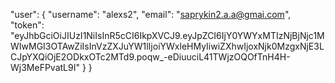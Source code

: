 "user": {
        "username": "alexs2",
        "email": "saprykin2.a.a@gmai.com",
        "token": "eyJhbGciOiJIUzI1NiIsInR5cCI6IkpXVCJ9.eyJpZCI6IjY0YWYxMTIzNjBjNjc1MWIwMGI3OTAwZiIsInVzZXJuYW1lIjoiYWxleHMyIiwiZXhwIjoxNjk0MzgxNjE3LCJpYXQiOjE2ODkxOTc2MTd9.poqw_-eDiuuciL41TWjzOQOfTnH4H-Wj3MeFPvatL9I"
    }
}
